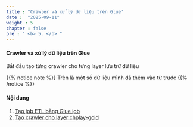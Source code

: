 ```yaml
---
title : "Crawler và xử lý dữ liệu trên Glue"
date :  "2025-09-11" 
weight : 5 
chapter : false
pre : " <b> 5. </b> "
---
```


#### Crawler và xử lý dữ liệu trên Glue

Bắt đầu tạo từng crawler cho từng layer lưu trữ dữ liệu


{{% notice note %}}
Trên là một số dữ liệu mình đã thêm vào từ trước
{{% /notice %}}




#### Nội dung 

1. [Tạo job ETL bằng Glue job](4.1-createec2/)
2. [Tạo crawler cho layer chplay-gold](4.2-connectec2/)